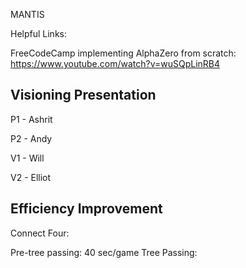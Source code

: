 MANTIS

Helpful Links:

FreeCodeCamp implementing AlphaZero from scratch:
https://www.youtube.com/watch?v=wuSQpLinRB4

## Visioning Presentation

P1 - Ashrit

P2 - Andy

V1 - Will

V2 - Elliot

## Efficiency Improvement

Connect Four:

Pre-tree passing: 40 sec/game
Tree Passing: 